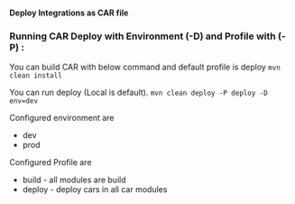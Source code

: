#### Deploy Integrations as CAR file

### Running CAR Deploy with Environment (-D) and Profile with (-P) :

You can build CAR with below command and default profile is deploy
```mvn clean install```

You can run deploy (Local is default). 
```mvn clean deploy -P deploy -D env=dev```

Configured environment are 
* dev
* prod

Configured Profile are 
* build - all modules are build
* deploy - deploy cars in all car modules